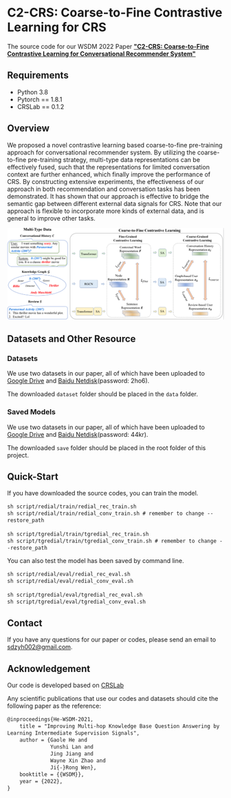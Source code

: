 # C2-CRS: Coarse-to-Fine Contrastive Learning for CRS
The source code for our WSDM 2022 Paper [**"C2-CRS: Coarse-to-Fine Contrastive Learning for Conversational Recommender System"**](https://arxiv.org/abs/2101.03737)


## Requirements
* Python 3.8
* Pytorch == 1.8.1
* CRSLab == 0.1.2

## Overview
We proposed a novel contrastive learning based coarse-to-fine pre-training approach for conversational recommender system.  By utilizing the coarse-to-fine pre-training strategy, multi-type data representations can be effectively fused, such that the representations for limited conversation context are further enhanced, which finally improve the performance of CRS. By constructing extensive experiments, the effectiveness of our approach in both recommendation and conversation tasks has been demonstrated. It has shown that our approach is effective to bridge the semantic gap between different external data signals for CRS. Note that our approach is flexible to incorporate more kinds of external data, and is general to improve other tasks.

![avatar](figure/model.png)

## Datasets and Other Resource
### Datasets
We use two datasets in our paper, all of which have been uploaded to [Google Drive](https://drive.google.com/file/d/1tVZ4d_MED0WkbXT65M93aedXyFSMi3eD/view?usp=sharing) and [Baidu Netdisk](https://pan.baidu.com/s/1uDY7gmiQLZjtPOPtbG_5hg)(password: 2ho6).

The downloaded `dataset` folder should be placed in the `data` folder.

### Saved Models
We use two datasets in our paper, all of which have been uploaded to [Google Drive](https://drive.google.com/file/d/10AuaBsoEoGsn2usrsvMXhS-fqGfmIWdA/view?usp=sharing) and [Baidu Netdisk](https://pan.baidu.com/s/1otJotSaDpNoL7FYRg1tSfQ)(password: 44kr).

The downloaded `save` folder should be placed in the root folder of this project.

## Quick-Start
If you have downloaded the source codes, you can train the model.
```
sh script/redial/train/redial_rec_train.sh
sh script/redial/train/redial_conv_train.sh # remember to change --restore_path

sh script/tgredial/train/tgredial_rec_train.sh
sh script/tgredial/train/tgredial_conv_train.sh # remember to change --restore_path
```

You can also test the model has been saved by command line.
```
sh script/redial/eval/redial_rec_eval.sh
sh script/redial/eval/redial_conv_eval.sh

sh script/tgredial/eval/tgredial_rec_eval.sh
sh script/tgredial/eval/tgredial_conv_eval.sh
```

## Contact
If you have any questions for our paper or codes, please send an email to sdzyh002@gmail.com.

## Acknowledgement 
Our code is developed based on [CRSLab](https://github.com/RUCAIBox/CRSLab)

Any scientific publications that use our codes and datasets should cite the following paper as the reference:
```
@inproceedings{He-WSDM-2021,
    title = "Improving Multi-hop Knowledge Base Question Answering by Learning Intermediate Supervision Signals",
    author = {Gaole He and
              Yunshi Lan and
              Jing Jiang and
              Wayne Xin Zhao and
              Ji{-}Rong Wen},
    booktitle = {{WSDM}},
    year = {2022},
}
```